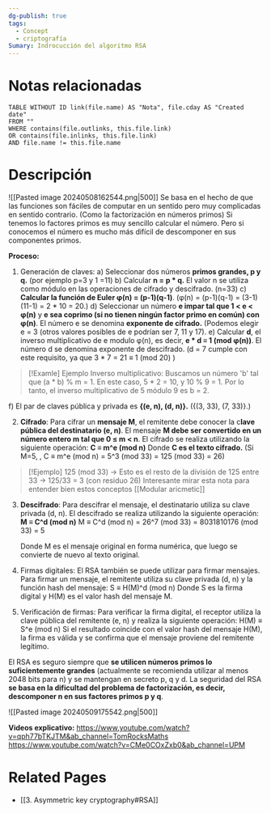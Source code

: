```yaml
---
dg-publish: true
tags:
  - Concept
  - criptografía
Sumary: Indrocucción del algoritmo RSA
---
```

# Notas relacionadas
```dataview
TABLE WITHOUT ID link(file.name) AS "Nota", file.cday AS "Created date" 
FROM ""
WHERE contains(file.outlinks, this.file.link)
OR contains(file.inlinks, this.file.link)
AND file.name != this.file.name
```

# Descripción
![[Pasted image 20240508162544.png|500]]
Se basa en el hecho de que las funciones son fáciles de computar en un sentido pero muy complicadas en sentido contrario. (Como la factorización en números primos)
Si tenemos lo factores primos es muy sencillo calcular el número. Pero si conocemos el número es mucho más difícil de descomponer en sus componentes primos.

**Proceso:**
1. Generación de claves:
   a) Seleccionar dos números **primos grandes, p y q.** (por ejemplo p=3 y 1 =11)
   b) Calcular **n = p * q.** El valor n se utiliza como módulo en las operaciones de cifrado y descifrado. (n=33)
   c) **Calcular la función de Euler φ(n) = (p-1)(q-1)**. (φ(n) = (p-1)(q-1) = (3-1)(11-1) = 2 * 10 = 20.)
   d) Seleccionar un número **e impar tal que 1 < e < φ(n)** y **e sea coprimo (si no tienen ningún factor primo en común) con φ(n)**. El número e se denomina **exponente de cifrado.** (Podemos elegir e = 3 (otros valores posibles de e podrían ser 7, 11 y 17).
   e) Calcular **d**, el inverso multiplicativo de e modulo φ(n), es decir, **e * d ≡ 1 (mod φ(n))**. El número d se denomina exponente de descifrado. (d = 7 cumple con este requisito, ya que 3 * 7 = 21 ≡ 1 (mod 20) )

>[!Examle]
>Ejemplo Inverso multiplicativo: Buscamos un número 'b' tal que (a * b) % m = 1. En este caso, 5 * 2 = 10, y 10 % 9 = 1. Por lo tanto, el inverso multiplicativo de 5 módulo 9 es b = 2.

   f) El par de claves pública y privada es **{(e, n), (d, n)}.** ({(3, 33), (7, 33)}.)

2. **Cifrado**: Para cifrar un **mensaje M**, el remitente debe conocer la c**lave pública del destinatario (e, n)**. El mensaje **M debe ser convertido en un número entero m tal que 0 ≤ m < n**. El cifrado se realiza utilizando la siguiente operación:
   **C ≡ m^e (mod n)**
   Donde **C es el texto cifrado.**
   (Si M=5, , C ≡ m^e (mod n) = 5^3 (mod 33) = 125 (mod 33) = 26)
>[!Ejemplo]
>125 (mod 33) -> Esto es el resto de la división de 125 entre 33 -> 125/33 = 3 (con residuo 26)
>Interesante mirar esta nota para entender bien estos conceptos [[Modular aricmetic]]

3. **Descifrado**: Para descifrar el mensaje, el destinatario utiliza su clave privada (d, n). El descifrado se realiza utilizando la siguiente operación:
   **M ≡ C^d (mod n)**
   M ≡ C^d (mod n) = 26^7 (mod 33) = 8031810176 (mod 33) = 5
   
   Donde M es el mensaje original en forma numérica, que luego se convierte de nuevo al texto original.


4. Firmas digitales: El RSA también se puede utilizar para firmar mensajes. Para firmar un mensaje, el remitente utiliza su clave privada (d, n) y la función hash del mensaje:
   S ≡ H(M)^d (mod n)
   Donde S es la firma digital y H(M) es el valor hash del mensaje M.

5. Verificación de firmas: Para verificar la firma digital, el receptor utiliza la clave pública del remitente (e, n) y realiza la siguiente operación:
   H(M) ≡ S^e (mod n)
   Si el resultado coincide con el valor hash del mensaje H(M), la firma es válida y se confirma que el mensaje proviene del remitente legítimo.

El RSA es seguro siempre que **se utilicen números primos lo suficientemente grandes** (actualmente se recomienda utilizar al menos 2048 bits para n) y se mantengan en secreto p, q y d. La seguridad del RSA **se basa en la dificultad del problema de factorización, es decir, descomponer n en sus factores primos p y q**. 

![[Pasted image 20240509175542.png|500]]

**Videos explicativo:**
https://www.youtube.com/watch?v=qph77bTKJTM&ab_channel=TomRocksMaths
https://www.youtube.com/watch?v=CMe0COxZxb0&ab_channel=UPM


# Related Pages

* [[3. Asymmetric key cryptography#RSA]]
